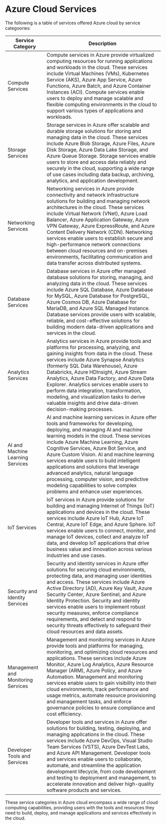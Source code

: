 # Azure Cloud Services

The following is a table of services offered Azure cloud by service categoories:

| Service Category               | Description                                                                                                                                                                                                                                                                                                                                                                                                                                         |
|-------------------------------|-----------------------------------------------------------------------------------------------------------------------------------------------------------------------------------------------------------------------------------------------------------------------------------------------------------------------------------------------------------------------------------------------------------------------------------------------------|
| Compute Services              | Compute services in Azure provide virtualized computing resources for running applications and workloads in the cloud. These services include Virtual Machines (VMs), Kubernetes Service (AKS), Azure App Service, Azure Functions, Azure Batch, and Azure Container Instances (ACI). Compute services enable users to deploy and manage scalable and flexible computing environments in the cloud to support various types of applications and workloads.                                                   |
| Storage Services              | Storage services in Azure offer scalable and durable storage solutions for storing and managing data in the cloud. These services include Azure Blob Storage, Azure Files, Azure Disk Storage, Azure Data Lake Storage, and Azure Queue Storage. Storage services enable users to store and access data reliably and securely in the cloud, supporting a wide range of use cases including data backup, archiving, analytics, and application development.                                       |
| Networking Services           | Networking services in Azure provide connectivity and network infrastructure solutions for building and managing network architectures in the cloud. These services include Virtual Network (VNet), Azure Load Balancer, Azure Application Gateway, Azure VPN Gateway, Azure ExpressRoute, and Azure Content Delivery Network (CDN). Networking services enable users to establish secure and high-performance network connections between cloud resources and on-premises environments, facilitating communication and data transfer across distributed systems. |
| Database Services             | Database services in Azure offer managed database solutions for storing, managing, and analyzing data in the cloud. These services include Azure SQL Database, Azure Database for MySQL, Azure Database for PostgreSQL, Azure Cosmos DB, Azure Database for MariaDB, and Azure SQL Managed Instance. Database services provide users with scalable, reliable, and cost-effective solutions for building modern data-driven applications and services in the cloud.                                                  |
| Analytics Services            | Analytics services in Azure provide tools and platforms for processing, analyzing, and gaining insights from data in the cloud. These services include Azure Synapse Analytics (formerly SQL Data Warehouse), Azure Databricks, Azure HDInsight, Azure Stream Analytics, Azure Data Factory, and Azure Data Explorer. Analytics services enable users to perform data integration, transformation, modeling, and visualization tasks to derive valuable insights and drive data-driven decision-making processes.                             |
| AI and Machine Learning Services | AI and machine learning services in Azure offer tools and frameworks for developing, deploying, and managing AI and machine learning models in the cloud. These services include Azure Machine Learning, Azure Cognitive Services, Azure Bot Service, and Azure Custom Vision. AI and machine learning services enable users to build intelligent applications and solutions that leverage advanced analytics, natural language processing, computer vision, and predictive modeling capabilities to solve complex problems and enhance user experiences. |
| IoT Services                  | IoT services in Azure provide solutions for building and managing Internet of Things (IoT) applications and devices in the cloud. These services include Azure IoT Hub, Azure IoT Central, Azure IoT Edge, and Azure Sphere. IoT services enable users to connect, monitor, and manage IoT devices, collect and analyze IoT data, and develop IoT applications that drive business value and innovation across various industries and use cases.                                                                            |
| Security and Identity Services | Security and identity services in Azure offer solutions for securing cloud environments, protecting data, and managing user identities and access. These services include Azure Active Directory (AD), Azure Key Vault, Azure Security Center, Azure Sentinel, and Azure Identity Protection. Security and identity services enable users to implement robust security measures, enforce compliance requirements, and detect and respond to security threats effectively to safeguard their cloud resources and data assets.                                   |
| Management and Monitoring Services | Management and monitoring services in Azure provide tools and platforms for managing, monitoring, and optimizing cloud resources and applications. These services include Azure Monitor, Azure Log Analytics, Azure Resource Manager (ARM), Azure Policy, and Azure Automation. Management and monitoring services enable users to gain visibility into their cloud environments, track performance and usage metrics, automate resource provisioning and management tasks, and enforce governance policies to ensure compliance and cost efficiency. |
| Developer Tools and Services   | Developer tools and services in Azure offer solutions for building, testing, deploying, and managing applications in the cloud. These services include Azure DevOps, Visual Studio Team Services (VSTS), Azure DevTest Labs, and Azure API Management. Developer tools and services enable users to collaborate, automate, and streamline the application development lifecycle, from code development and testing to deployment and management, to accelerate innovation and deliver high-quality software products and services.                          |

These service categories in Azure cloud encompass a wide range of cloud computing capabilities, providing users with the tools and resources they need to build, deploy, and manage applications and services effectively in the cloud.
